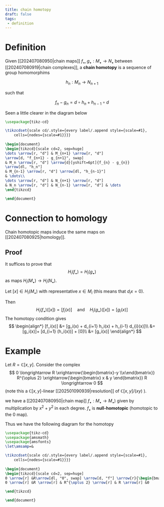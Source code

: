 ```yaml
---
title: chain homotopy
draft: false
tags:
 - definition
---
```

# Definition
Given [[202407080950|chain maps]] $f_\bullet, g_\bullet:M_\bullet \to N_\bullet$ between [[202407080919|chain complexes]], a **chain homotopy** is a sequence of group homomorphims 

$$h_n:M_n \longrightarrow N_{n+1}$$

such that 

$$f_n - g_n = d\circ h_n + h_{n-1} \circ d$$

Seen a little clearer in the diagram below
```tikz
\usepackage{tikz-cd}

\tikzcdset{scale cd/.style={every label/.append style={scale=#1},
    cells={nodes={scale=#1}}}}
	
\begin{document}
\begin{tikzcd}[scale cd=2, sep=huge]
\dots \arrow[r, "d"] & M_{n+1} \arrow[r, "d"] 
\arrow[d, "f_{n+1} - g_{n+1}", swap]
& M_n \arrow[r, "d"] \arrow{d}[yshift=6pt]{f_{n} - g_{n}}
\arrow[dl, "h_n"]
& M_{n-1} \arrow[r, "d"] \arrow[dl, "h_{n-1}"]
& \dots\\
\dots \arrow[r, "d"] & N_{n+1} \arrow[r, "d"] 
& N_n \arrow[r, "d"] & N_{n-1} \arrow[r, "d"] & \dots
\end{tikzcd}

\end{document}
```


# Connection to homology
Chain homotopic maps induce the same maps on [[202407080925|homology]].

## Proof
It suffices to prove that
$$
H_i(f_\bullet) = H_i(g_\bullet)
$$
as maps $H_i(M_\bullet) \to H_i(N_\bullet)$. 

Let $[x] \in H_i(M_\bullet)$ with representative $x\in M_i$ (this means that $d_ix = 0$). 

Then 
$$
H_i(f_\bullet)([x]) = [f_i(x)] \quad \text{and} \quad H_i(g_\bullet)([x]) = [g_i(x)]
$$
The homotopy condition gives
$$
\begin{align*}
[f_i(x)] &= [g_i(x) +  d_{i+1} h_i(x) + h_{i-1} d_{i}(x)]\\
&= [g_i(x)]+ [d_{i+1} (h_i(x))] + [0]\\
&= [g_i(x)]
\end{align*}
$$

# Example
Let $R = \mathbb{C}[x,y]$. 
Consider the complex 
$$
0 \longrightarrow R \xrightarrow{\begin{bmatrix}-y \\x\end{bmatrix}} R^{\oplus 2} \xrightarrow{\begin{bmatrix} x & y \end{bmatrix}} R \longrightarrow 0
$$
(note this a $\mathbb{C}[x,y]$-linear [[202501090939|resolution]] of $\mathbb{C}[x,y] \big/ (xy)$ ).

we have a [[202407080950|chain map]] $f_\bullet:M_\bullet \to M_\bullet)$ given by multiplication by $x^2 + y^2$ in each degree. 
$f_\bullet$  is **null-homotopic** (homotopic to the 0 map).

Thus we have the following diagram for the homotopy
```tikz
\usepackage{tikz-cd}
\usepackage{amsmath}
\usepackage{amsfonts}
\let\amsamp=&

\tikzcdset{scale cd/.style={every label/.append style={scale=#1},
    cells={nodes={scale=#1}}}}
	
\begin{document}
\begin{tikzcd}[scale cd=2, sep=huge]
0 \arrow[r] &R\arrow[dl, "0", swap] \arrow[d, "f"] \arrow{r}{\begin{bmatrix}  -y \\x \end{bmatrix}} & R^{\oplus 2} \arrow{dl}[swap]{\begin{bmatrix} -y \amsamp x \end{bmatrix}} \arrow{r}{\begin{bmatrix} x \amsamp y \end{bmatrix}} & R \arrow[r] &0\\
0 \arrow[r] &R \arrow[r] & R^{\oplus 2} \arrow[r] & R \arrow[r] &0

\end{tikzcd}

\end{document}
```
